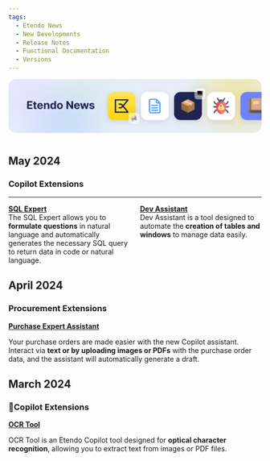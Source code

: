 ```yaml
---
tags:
  - Etendo News
  - New Developments
  - Release Notes
  - Functional Documentation
  - Versions
---
```


![](../../assets/whats-new/etendo-news/etendo-news-0.png)

#

## May 2024

### Copilot Extensions

---

<div style="display: flex;">
  <div style="flex: 1; padding-right: 10px;">
    <a href="../../user-guide/etendo-copilot/bundles/sql-expert.md"><strong>SQL Expert</strong></a><br>
    The SQL Expert allows you to <strong>formulate questions</strong> in natural language and automatically generates the necessary SQL query to return data in code or natural language.
  </div>
  <div style="flex: 1; padding-left: 10px;">
    <a href="../../user-guide/etendo-copilot/bundles/dev-assistant.md"><strong>Dev Assistant</strong></a><br>
    Dev Assistant is a tool designed to automate the <strong>creation of tables and windows</strong> to manage data easily.
  </div>
</div>


## April 2024

### Procurement Extensions

[**Purchase Expert Assistant**](../../user-guide/etendo-copilot/bundles/copilot-purchase-expert.md)

Your purchase orders are made easier with the new Copilot assistant. Interact via **text or by uploading images or PDFs** with the purchase order data, and the assistant will automatically generate a draft.

## March 2024

### :rocket:Copilot Extensions

 [**OCR Tool**](../../developer-guide/etendo-copilot/available-tools/ocr-tool.md)

OCR Tool is an Etendo Copilot tool designed for **optical character recognition**, allowing you to extract text from images or PDF files.



